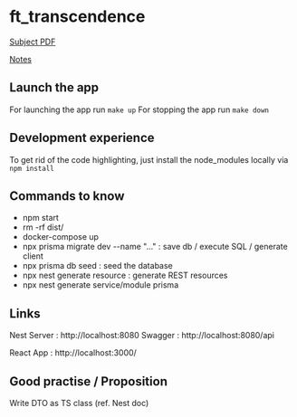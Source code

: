 # ft_transcendence

[Subject PDF](https://github.com/williamollio/ft_transcendance/blob/william/ressources/ft_transcendance.pdf)

[Notes](https://github.com/williamollio/ft_transcendance/blob/master/notes.md)

## Launch the app

For launching the app run `make up`
For stopping the app run `make down`

## Development experience

To get rid of the code highlighting, just install the node_modules locally via `npm install`

## Commands to know

- npm start
- rm -rf dist/
- docker-compose up
- npx prisma migrate dev --name "..." : save db / execute SQL / generate client
- npx prisma db seed : seed the database
- npx nest generate resource : generate REST resources
- npx nest generate service/module prisma

## Links

Nest Server : http://localhost:8080
Swagger : http://localhost:8080/api

React App : http://localhost:3000/

## Good practise / Proposition

Write DTO as TS class (ref. Nest doc)
